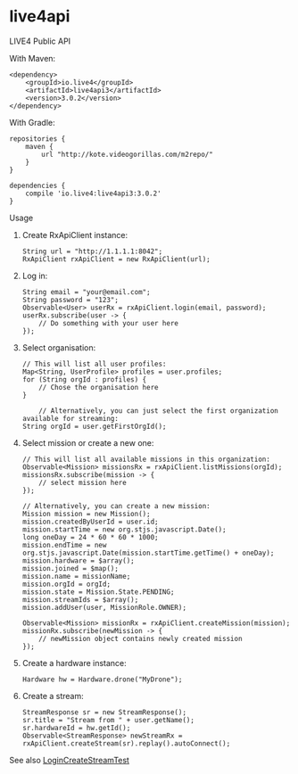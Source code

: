 # live4api

LIVE4 Public API

With Maven:

```
<dependency>
    <groupId>io.live4</groupId>
    <artifactId>live4api3</artifactId>
    <version>3.0.2</version>
</dependency>
```

With Gradle:
```
repositories {
    maven {
        url "http://kote.videogorillas.com/m2repo/"
    }
}

dependencies {
    compile 'io.live4:live4api3:3.0.2'
}
```

Usage

1.  Create RxApiClient instance: 
	```
	String url = "http://1.1.1.1:8042";
	RxApiClient rxApiClient = new RxApiClient(url);
	```
	
2.  Log in:

	```
	String email = "your@email.com";
	String password = "123";
	Observable<User> userRx = rxApiClient.login(email, password);
	userRx.subscribe(user -> {
	    // Do something with your user here
	});
	```
3. Select organisation:
	```
	// This will list all user profiles:
	Map<String, UserProfile> profiles = user.profiles;
	for (String orgId : profiles) {
	    // Chose the organisation here
	}
	```

	```
		// Alternatively, you can just select the first organization available for streaming:
	String orgId = user.getFirstOrgId();
	```
4. Select mission or create a new one:
	```
	// This will list all available missions in this organization:
	Observable<Mission> missionsRx = rxApiClient.listMissions(orgId);
	missionsRx.subscribe(mission -> {
		// select mission here
	});
	```

	```
	// Alternatively, you can create a new mission:
	Mission mission = new Mission();
	mission.createdByUserId = user.id;
	mission.startTime = new org.stjs.javascript.Date();
	long oneDay = 24 * 60 * 60 * 1000;
	mission.endTime = new org.stjs.javascript.Date(mission.startTime.getTime() + oneDay);
	mission.hardware = $array();
	mission.joined = $map();
	mission.name = missionName;
	mission.orgId = orgId;
	mission.state = Mission.State.PENDING;
	mission.streamIds = $array();
	mission.addUser(user, MissionRole.OWNER);

	Observable<Mission> missionRx = rxApiClient.createMission(mission);
	missionRx.subscribe(newMission -> {
	    // newMission object contains newly created mission
	});
	```
5. Create a hardware instance:
	```
    Hardware hw = Hardware.drone("MyDrone");
	```
    
6. Create a stream:
	```
    StreamResponse sr = new StreamResponse();
    sr.title = "Stream from " + user.getName();
    sr.hardwareId = hw.getId();
    Observable<StreamResponse> newStreamRx = rxApiClient.createStream(sr).replay().autoConnect();
    ```

See also [LoginCreateStreamTest](https://github.com/videogorillas/live4api/blob/live4api-demo/src/test/java/io/live4/apiclient/LoginCreateStreamTest.java)
